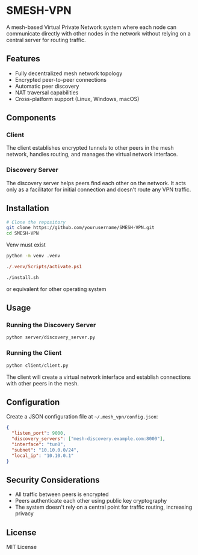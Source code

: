 # SMESH-VPN

A mesh-based Virtual Private Network system where each node can communicate directly with other nodes in the network without relying on a central server for routing traffic.

## Features

- Fully decentralized mesh network topology
- Encrypted peer-to-peer connections
- Automatic peer discovery
- NAT traversal capabilities
- Cross-platform support (Linux, Windows, macOS)

## Components

### Client

The client establishes encrypted tunnels to other peers in the mesh network, handles routing, and manages the virtual network interface.

### Discovery Server

The discovery server helps peers find each other on the network. It acts only as a facilitator for initial connection and doesn't route any VPN traffic.

## Installation

```bash
# Clone the repository
git clone https://github.com/yourusername/SMESH-VPN.git
cd SMESH-VPN
```

Venv must exist

```bash
python -m venv .venv
```

```ps
./.venv/Scripts/activate.ps1
```

```bash
./install.sh
```

or equivalent for other operating system

## Usage

### Running the Discovery Server

```bash
python server/discovery_server.py
```

### Running the Client

```bash
python client/client.py
```

The client will create a virtual network interface and establish connections with other peers in the mesh.

## Configuration

Create a JSON configuration file at `~/.mesh_vpn/config.json`:

```json
{
  "listen_port": 9000,
  "discovery_servers": ["mesh-discovery.example.com:8000"],
  "interface": "tun0",
  "subnet": "10.10.0.0/24",
  "local_ip": "10.10.0.1"
}
```

## Security Considerations

- All traffic between peers is encrypted
- Peers authenticate each other using public key cryptography
- The system doesn't rely on a central point for traffic routing, increasing privacy

## License

MIT License
